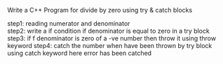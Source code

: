 Write a C++ Program for divide by zero using try & catch blocks

step1: reading numerator and denominator  
step2: write a if condition if denominator is equal to zero in a try block
step3: if f denominator is zero of a -ve number then throw it using throw keyword
step4: catch the number when have been thrown by try block using catch keyword
here error has been catched

